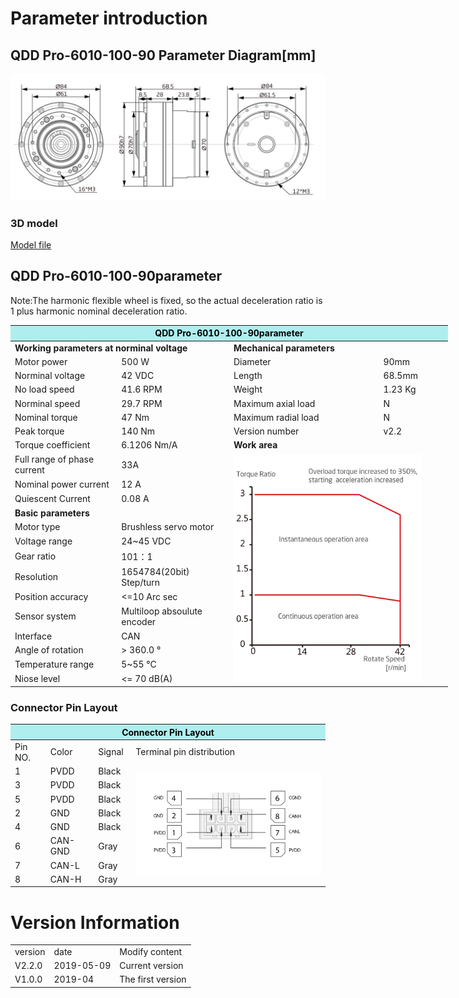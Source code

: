 # Parameter introduction
## QDD Pro-6010-100-90 Parameter Diagram[mm]
![QDD Pro-6010-100-90]( ../img/Qddpro_6010_x_90三视图.png )
### 3D model
[Model file]( ../img/QDD_Pro-6010-100-90_v2_2.step.zip )

## QDD Pro-6010-100-90parameter

Note:The harmonic flexible wheel is fixed, so the actual deceleration ratio is 1 plus harmonic nominal deceleration ratio.

<table style="width:700px"><thead><tr><th colspan="4" style="background: PaleTurquoise; color: black;">QDD Pro-6010-100-90parameter</th></tr></thead><tbody><tr><td colspan="2" width=50%><b>Working parameters at norminal voltage</b></td><td colspan="2" width=50%><b>Mechanical parameters</b></td></tr><tr><td>Motor power</td><td>500 W</td><td>Diameter</td><td>90mm</td></tr><tr><td>Norminal voltage</td><td>42 VDC</td><td>Length</td><td>68.5mm</td></tr><tr><td>No load speed</td><td>41.6 RPM</td><td>Weight</td><td>1.23 Kg</td></tr><tr><td>Norminal speed</td><td>29.7 RPM</td><td>Maximum axial load</td><td>  N</td></tr><tr><td>Nominal torque</td><td>47 Nm</td><td>Maximum radial load</td><td>  N</td></tr><tr><td>Peak torque</td><td>140 Nm</td><td>Version number</td><td>v2.2</td></tr><tr><td>Torque coefficient</td><td>6.1206 Nm/A</td><td colspan="2"><b>Work area</b></td></tr><tr><td>Full range of phase current</td><td>33A</td><td colspan="2" rowspan="15"><img src="../img/QDD Pro-6010-100-90quxian.png" style="width:300px"></td></tr><tr><td>Nominal power current</td><td>12 A</td></tr><tr><td>Quiescent Current</td><td>0.08 A</td></tr><tr><td colspan="2"><b>Basic parameters</b></td></tr><tr><td>Motor type</td><td>
Brushless servo motor</td></tr><tr><td>Voltage range</td><td>24~45 VDC</td></tr><tr><td>Gear ratio</td><td>101：1</td></tr><tr><td>Resolution</td><td>1654784(20bit) Step/turn</td></tr><tr><td>Position accuracy</td><td><=10 Arc sec</td></tr><tr><td>Sensor system</td><td>Multiloop absoulute encoder</td></tr><tr><td>Interface</td><td>CAN</td></tr><tr><td>Angle of rotation</td><td>> 360.0 °</td></tr><tr><td>Temperature range</td><td>5~55 °C</td></tr><tr><td>Niose level</td><td><= 70 dB(A)</td></tr></tbody></table>

### Connector Pin Layout
<table class="tableizer-table">
<thead><tr class="tableizer-firstrow"><th colspan="4" style="background: PaleTurquoise; color: black;width:800px">Connector Pin Layout</th></tr></thead><tbody><tr><td>Pin NO.</td><td>Color</td><td>Signal</td><td>Terminal pin distribution</td></tr><tr><td>1</td><td>PVDD</td><td>Black</td><td rowspan="9"><img src="../img/配线2-2.png" style="width:450px"></td></tr><tr><td>3</td><td>PVDD</td><td>Black</td></tr><tr><td>5</td><td>PVDD</td><td>Black</td></tr><tr><td>2</td><td>GND</td><td>Black</td></tr><tr><td>4</td><td>GND</td><td>Black</td></tr><tr><td>6</td><td>CAN-GND</td><td>Gray</td></tr><tr><td>7</td><td>CAN-L</td><td>Gray</td></tr><tr><td>8</td><td>CAN-H</td><td>Gray</td></tr></tbody></table>

# Version Information
<table class="tableizer-table">
<thead><tr class="tableizer-firstrow"></thead><tbody>
 <tr><td>version</td><td>date</td><td>Modify content</td></tr>
 <tr><td>V2.2.0</td><td>2019-05-09</td><td>Current version</td></tr>
 <tr><td>V1.0.0</td><td>2019-04</td><td>The first version</td></tr>
</tbody></table>
